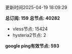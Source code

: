 更新时间2025-04-19 18:09:29

**总订阅: 159**
**总节点: 40282**
- vless节点: 15424
- hysteria2节点: 2

**google ping有效节点: 593**
